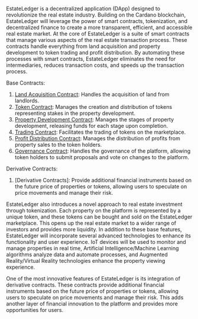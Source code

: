 EstateLedger is a decentralized application (DApp) designed to revolutionize the real estate industry. Building on the Cardano blockchain, EstateLedger will leverage the power of smart contracts, tokenization, and decentralized finance to create a more transparent, efficient, and accessible real estate market.
At the core of EstateLedger is a suite of smart contracts that manage various aspects of the real estate transaction process. These contracts handle everything from land acquisition and property development to token trading and profit distribution. By automating these processes with smart contracts, EstateLedger eliminates the need for intermediaries, reduces transaction costs, and speeds up the transaction process.


Base Contracts:

1. [Land Acquisition Contract](/Base-Contracts/LandAquisitionContract/LandAquisitionContract.md): Handles the acquisition of land from landlords.
2. [Token Contract](/Base-Contracts/TokenContract/TokenContract.md): Manages the creation and distribution of tokens representing stakes in the property development.
3. [Property Development Contract](/Base-Contracts/PropertyDevelopementContract/PropertyDevelopementContract.md): Manages the stages of property development, releasing funds for each stage upon completion.
4. [Trading Contract](/Base-Contracts/TradingContract/TradingContract.md): Facilitates the trading of tokens on the marketplace.
5. [Profit Distribution Contract](/Base-Contracts/ProfitDistributionContract/ProfitDistributionContract.md): Manages the distribution of profits from property sales to the token holders.
6. [Governance Contract](/Base-Contracts/GovernanceContract/GovernanceContract.md): Handles the governance of the platform, allowing token holders to submit proposals and vote on changes to the platform.

Derivative Contracts:

1. [Derivative Contracts]: Provide additional financial instruments based on the future price of properties or tokens, allowing users to speculate on price movements and manage their risk.


EstateLedger also introduces a novel approach to real estate investment through tokenization. Each property on the platform is represented by a unique token, and these tokens can be bought and sold on the EstateLedger marketplace. This opens up the real estate market to a wider range of investors and provides more liquidity.
In addition to these base features, EstateLedger will incorporate several advanced technologies to enhance its functionality and user experience. IoT devices will be used to monitor and manage properties in real time, Artificial Intelligence/Machine Learning algorithms analyze data and automate processes, and Augmented Reality/Virtual Reality technologies enhance the property viewing experience.

One of the most innovative features of EstateLedger is its integration of derivative contracts. These contracts provide additional financial instruments based on the future price of properties or tokens, allowing users to speculate on price movements and manage their risk. This adds another layer of financial innovation to the platform and provides more opportunities for users.
